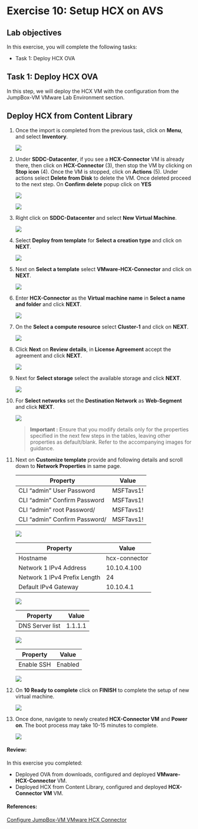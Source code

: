 # Exercise 10: Setup HCX on AVS 

## Lab objectives

In this exercise, you will complete the following tasks:

+ Task 1: Deploy HCX OVA

## Task 1: Deploy HCX OVA

In this step, we will deploy the HCX VM with the configuration from the JumpBox-VM VMware Lab Environment section.

## Deploy HCX from Content Library

1. Once the import is completed from the previous task, click on **Menu**, and select **Inventory**. 

    ![](../Images/Mod2Task4Pic1.png)
   
2. Under **SDDC-Datacenter**, if you see a **HCX-Connector** VM is already there, then click on **HCX-Connector** (3), then stop the VM by clicking on **Stop icon** (4). Once the VM is stopped, click on **Actions** (5). Under actions select **Delete from Disk** to delete the VM. Once deleted proceed to the next step. On **Confirm delete** popup click on **YES**

    ![](../Images/stophcxvm.png) 

    ![](../Images/Delete-HCX-ConnectorVM.png) 

3. Right click on **SDDC-Datacenter** and select **New Virtual Machine**.

    ![](../Images/Mod2Task4Pic2.png)
   
4. Select **Deploy from template** for **Select a creation type** and click on **NEXT**.

    ![](../Images/Mod2Task4Pic3.png)
    
5. Next on **Select a template** select **VMware-HCX-Connector** and click on **NEXT**.    

    ![](../Images/Mod2Task4Pic4.1.png)
    
6. Enter **HCX-Connector** as the **Virtual machine name** in **Select a name and folder** and click **NEXT**.  

    ![](../Images/Mod2Task4Pic5.png) 
     
7. On the **Select a compute resource** select **Cluster-1** and click on **NEXT**.

    ![](../Images/Mod2Task4Pic6.png)
     
8. Click **Next** on **Review details**, in **License Agreement** accept the agreement and click **NEXT**.

   ![](../Images/10.7.png)

9. Next for **Select storage** select the available storage and click **NEXT**.

    ![](../Images/Mod2Task4Pic8.png)
  
10. For **Select networks** set the **Destination Network** as **Web-Segment** and click **NEXT**.
  
    ![](../Images/Mod2Task4Pic9.png)

    >**Important :** Ensure that you modify details only for the properties specified in the next few steps in the tables, leaving other properties as default/blank. Refer to the accompanying images for guidance.

11.  Next on **Customize template** provide and following details and scroll down to **Network Properties** in same page.
    

       |Property| Value| 
       |---|---|
       |CLI “admin” User Password| MSFTavs1!|
       |CLI “admin” Confirm Password| MSFTavs1!|
       |CLI “admin” root Password/| MSFTavs1!|
       |CLI “admin” Confirm Password/| MSFTavs1!|
 
     ![](../Images/Mod2Task4Pic10.1.png)

       |Property| Value| 
       |---|---|
       |Hostname| hcx-connector|
       |Network 1 IPv4 Address| 10.10.4.100|
       |Network 1 IPv4 Prefix Length| 24|
       |Default IPv4 Gateway| 10.10.4.1|
     
       ![](../Images/Mod2Task4Pic10.2.png)

       |Property| Value| 
       |---|---|
       |DNS Server list| 1.1.1.1|

      ![](../Images/Mod2Task4Pic10.3.png)

       |Property| Value| 
       |---|---|
       |Enable SSH| Enabled|
    
      ![](../Images/Mod2Task4Pic10.4.png)
   
12. On **10 Ready to complete** click on **FINISH** to complete the setup of new virtual machine.

     ![](../Images/Mod2Task4Pic11.png)
   
14. Once done, navigate to newly created **HCX-Connector VM** and **Power on**. The boot process may take 10-15 minutes to complete.   

     ![](../Images/Mod2Task4Pic12.png)
     
#### Review:

In this exercise you completed:

- Deployed OVA from downloads, configured and deployed **VMware-HCX-Connector** VM. 
- Deployed HCX from Content Library, configured and deployed **HCX-Connector VM** VM. 

#### References:

[Configure JumpBox-VM VMware HCX Connector](https://learn.microsoft.com/en-us/azure/azure-vmware/configure-vmware-hcx)
